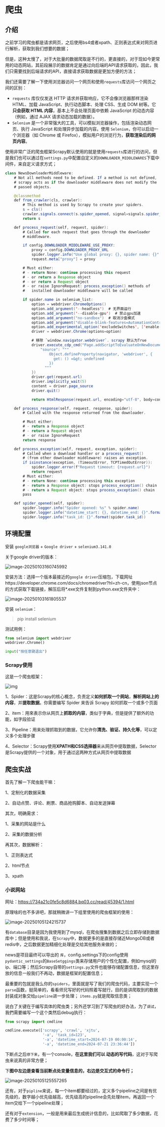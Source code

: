 # 爬虫

## 介绍

之前学习的爬虫都是请求网页，之后使用bs4或者xpath、正则表达式来对网页进行解析，获取到我们想要的数据；

但是，这种太慢了，对于大批量的数据爬取是不行的，更直接的，对于现如今更常用的动态网站，其前段展示的数据肯定是通过向后端的API请求获取的，因此，我们只需要找到后端请求的API，直接请求获取数据是更加方便的方法；

我们还需要了解一下使用浏览器访问一个网页和使用`requests`库访问一个网页之间的区别：

+ `requests` 库仅仅发送 HTTP 请求并获取响应，它不会像浏览器那样渲染 HTML、加载 JavaScript、执行动态脚本、处理 CSS、生成 DOM 树等。它**只会获取 HTML 内容**，基本上不会处理页面中依赖 JavaScript 的动态内容（例如，通过 AJAX 请求动态加载的数据）。
+ `Selenium` 是一个非常强大的工具，可以模拟浏览器操作，包括渲染动态网页、执行 JavaScript 和处理异步加载的内容。使用 `Selenium`，你可以启动一个浏览器（如 Chrome 或 Firefox），模拟用户的浏览行为，**获取渲染后的网页内容**。

使用非常广泛的爬虫框架Scrapy默认使用的就是使用`requests`库进行的访问，但是我们也可以通过在`settings.py`中配置自定义的`DOWNLOADER_MIDDLEWARES`下载中间件，来自定义请求方式；

```java
class NewsDownloaderMiddleware:
    # Not all methods need to be defined. If a method is not defined,
    # scrapy acts as if the downloader middleware does not modify the
    # passed objects.

    @classmethod
    def from_crawler(cls, crawler):
        # This method is used by Scrapy to create your spiders.
        s = cls()
        crawler.signals.connect(s.spider_opened, signal=signals.spider_opened)
        return s

    def process_request(self, request, spider):
        # Called for each request that goes through the downloader
        # middleware.

        if config.DOWNLOADER_MIDDLEWARE_USE_PROXY:
            proxy = config.DOWNLOADER_PROXY_URL
            spider.logger.info("Use global proxy: {}, spider name: {}".format(proxy, spider.name))
            request.meta["proxy"] = proxy

        # Must either:
        # - return None: continue processing this request
        # - or return a Response object
        # - or return a Request object
        # - or raise IgnoreRequest: process_exception() methods of
        #   installed downloader middleware will be called

        if spider.name in selenium_list:
            option = webdriver.ChromeOptions()
            option.add_argument('--headless')  # 无界面运行
            option.add_argument('--disable-gpu')  # 禁止gpu加速
            option.add_argument("no-sandbox")  # 取消沙盒模式
            option.add_argument("disable-blink-features=AutomationControlled")  # 禁用启用Blink运行时的功能
            option.add_experimental_option('excludeSwitches', ['enable-automation'])  # 开发者模式
            driver = webdriver.Chrome(options=option)

            # 移除 `window.navigator.webdriver`. scrapy 默认为True
            driver.execute_cdp_cmd("Page.addScriptToEvaluateOnNewDocument", {
                "source": """
                    Object.defineProperty(navigator, 'webdriver', {
                      get: () =&gt; undefined
                    })
                  """
            })
            driver.get(request.url)
            driver.implicitly_wait(5)
            content = driver.page_source
            driver.quit()

            return HtmlResponse(request.url, encoding="utf-8", body=content, request=request)

    def process_response(self, request, response, spider):
        # Called with the response returned from the downloader.

        # Must either;
        # - return a Response object
        # - return a Request object
        # - or raise IgnoreRequest
        return response

    def process_exception(self, request, exception, spider):
        # Called when a download handler or a process_request()
        # (from other downloader middleware) raises an exception.
        if isinstance(exception, (TimeoutError, TCPTimedOutError)):
            spider.logger.error(f"Request timeout: {request.url}")
            return request
        # Must either:
        # - return None: continue processing this exception
        # - return a Response object: stops process_exception() chain
        # - return a Request object: stops process_exception() chain
        pass

    def spider_opened(self, spider):
        spider.logger.info("Spider opened: %s" % spider.name)
        spider.logger.info("datetime_start: {}, datetime_end: {}".format(spider.datetime_start, spider.datetime_end))
        spider.logger.info("task_id: {}".format(spider.task_id))
```



## 环境配置

安装 `google浏览器` + `Google driver` + `selenium3.141.0`

关于google driver的版本：

![image-20250103160745992](https://raw.githubusercontent.com/mikeaaaaaa/cloudimg/main/img/2025-01-ff14688b759ec02bcb24b280bc24dc4b.png)

安装方法：选择一个版本最接近的`google driver`压缩包，下载网址https://developer.chrome.com/docs/chromedriver?hl=zh-cn，使用json节点的方式获取下载链接，解压后将*.exe文件复制到python.exe文件夹中：

![image-20250103161805537](https://raw.githubusercontent.com/mikeaaaaaa/cloudimg/main/img/2025-01-650cfd6f0415ab09b3c02fe5b7d0b863.png)

安装 `selenium`：

> pip install selenium

测试用例：

```python
from selenium import webdriver
webdriver.Chrome()

input("按任意键退出")
```

### Scrapy使用

这是一个爬虫框架：

![img](https://raw.githubusercontent.com/mikeaaaaaa/cloudimg/main/img/2025-01-26fc3dd30bf764fbacdec1502c9bd96c.png)

1、Spider：这是Scrapy的核心概念，负责定义**如何抓取一个网站**，**解析网站上的内容**，并**提取数据**。你需要编写 Spider 来告诉 Scrapy 如何抓取一个或多个页面

2、item：用來表示你从网页上**抓取的内容**，类似于字典，但是提供了额外的功能，如字段验证

3、Pipeline：用来处理抓取到的数据，它允许你**清洗、验证、持久化等**，可以定义多个处理步骤

4、Selector：Scrapy使用**XPATH和CSS选择器**来从网页中提取数据，Selector是Scrapy提供的一个对象，用于通过这两种方式从网页中提取数据

## 爬虫实战

首先了解一下爬虫能干嘛：

1、定制化的数据采集

2、自动点赞、评论、刷票、商品抢购脚本、自动发送弹幕

其次，明确需求：

1、采集的网站是什么

2、采集的数据分析

再其次，数据解析：

1、正则表达式

2、html节点

3、xpath



### 小说网站

网址：https://734a21c0fe5c8d6884.bq03.cc/read/45394/1.html



原理啥的也不多讲吧，那就稍微讲一下组里使用的爬虫框架的使用：

![image-20250105124215737](https://raw.githubusercontent.com/mikeaaaaaa/cloudimg/main/img/2025-01-e08374653f99b6c4ca0b9716eb125e27.png)

有`database`目录是因为我使用到了mysql，在爬虫搜集到数据之后立即存储到数据库中；但是使用和我说，在`Scrapy`中，数据更多的是直接存储近MongoDB或者redis中，之后数据更加精细化处理是交给其他服务来做的；

news是项目最终可以导出的 `库`，config.settings下的config使用`pydantic_settings`的`BaseSetggings`类来存储用户的个性化配置，例如mysql的ip、端口等；然后Scrapy自带的`settings.py`文件也能够存储配置信息，但这里存放的信息一般我们不再动，数据是框架的配置信息；

最重要的包就是我么你的`spiders`，里面就是写了我们的爬虫代码，主要实现一个 `parse`函数，挺简单的，看看师兄写好的代码照着写就行，目的是讲爬取到的数据封装成对象交给`pipeline`进一步处理； `items.py`就是爬取信息类；



说白了关键在于编写具体的爬虫类；另外还学习到了写爬虫的好办法，为了`调试`，我們需要编写一个这个类然后debug执行：

```python
from scrapy import cmdline

cmdline.execute(['scrapy', 'crawl', 'xjtu',
                 '-a', 'task_id=123',
                 '-a', 'datetime_start=2024-07-19 00:00:14',
                 '-a', 'datetime_end=2024-07-21 23:36:44'])
```

下断点之后`停下来`，有一个console，**在这里我们可以 动态的写代码**，这对于写爬虫来说真的非常方便；

下**图中左边是查看当前断点处变量信息的，右边是交互式的命令行；**

![image-20250105125557265](https://raw.githubusercontent.com/mikeaaaaaa/cloudimg/main/img/2025-01-125ea22d4707a1723dd1f96baeea61df.png)



还有，对于`pipline`来说，每一个item都要经过的，定义多个pipeline之间是有优先级的，数字越小优先级越高，优先级高的pipeline会先处理item，再返回一个item交给下一个pipeline处理；

还有对于`extension`，一般是用来最后生成统计信息的，比如爬取了多少数据，花费了多少时间等；